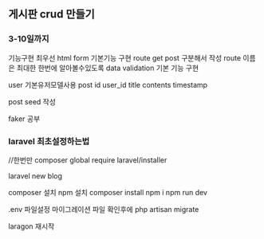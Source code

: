 ## 게시판 crud 만들기 

### 3-10일까지
기능구현 최우선 
html form 기본기능 구현
route get post 구분해서 작성 
route 이름은 최대한 한번에 알아볼수있도록 
data validation 기본 기능 구현 

user 기본유저모델사용 
post 
 id user_id title contents timestamp 

post seed 작성 

faker 공부


### laravel 최초설정하는법 
//한번만 
composer global require laravel/installer

laravel new blog


composer 설치 npm 설치
composer install
npm i 
npm run dev 

.env 파일설정
마이그레이션 파일 확인후에 
php artisan migrate

laragon 재시작 